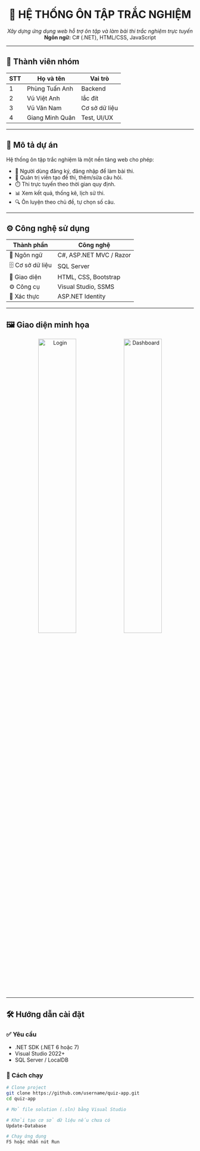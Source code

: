<h1 align="center">📝 HỆ THỐNG ÔN TẬP TRẮC NGHIỆM</h1>
<p align="center">
  <i>Xây dựng ứng dụng web hỗ trợ ôn tập và làm bài thi trắc nghiệm trực tuyến</i><br>
  <strong>Ngôn ngữ:</strong> C# (.NET), HTML/CSS, JavaScript<br>
</p>

---

## 👥 Thành viên nhóm

| STT | Họ và tên          | Vai trò              |
|-----|--------------------|----------------------|
| 1   | Phùng Tuấn Anh     | Backend |
| 2   | Vũ Việt Anh        | lắc đít             |
| 3   | Vũ Văn Nam         | Cơ sở dữ liệu        |
| 4   | Giang Minh Quân    | Test, UI/UX          |

---

## 📌 Mô tả dự án

Hệ thống ôn tập trắc nghiệm là một nền tảng web cho phép:

- 👤 Người dùng đăng ký, đăng nhập để làm bài thi.
- 📝 Quản trị viên tạo đề thi, thêm/sửa câu hỏi.
- ⏱️ Thi trực tuyến theo thời gian quy định.
- 📊 Xem kết quả, thống kê, lịch sử thi.
- 🔍 Ôn luyện theo chủ đề, tự chọn số câu.

---

## ⚙️ Công nghệ sử dụng

| Thành phần        | Công nghệ                |
|-------------------|--------------------------|
| 🧠 Ngôn ngữ        | C#, ASP.NET MVC / Razor |
| 🗄️ Cơ sở dữ liệu   | SQL Server              |
| 🎨 Giao diện       | HTML, CSS, Bootstrap    |
| ⚙️ Công cụ         | Visual Studio, SSMS     |
| 🔐 Xác thực        | ASP.NET Identity         |

---

## 🖼️ Giao diện minh họa

<p align="center">
  <img src="screenshots/login.png" width="45%" alt="Login">
  <img src="screenshots/dashboard.png" width="45%" alt="Dashboard">
</p>

---

## 🛠️ Hướng dẫn cài đặt

### ✅ Yêu cầu

- .NET SDK (.NET 6 hoặc 7)
- Visual Studio 2022+
- SQL Server / LocalDB

### 🚀 Cách chạy

```bash
# Clone project
git clone https://github.com/username/quiz-app.git
cd quiz-app

# Mở file solution (.sln) bằng Visual Studio

# Khởi tạo cơ sở dữ liệu nếu chưa có
Update-Database

# Chạy ứng dụng
F5 hoặc nhấn nút Run
